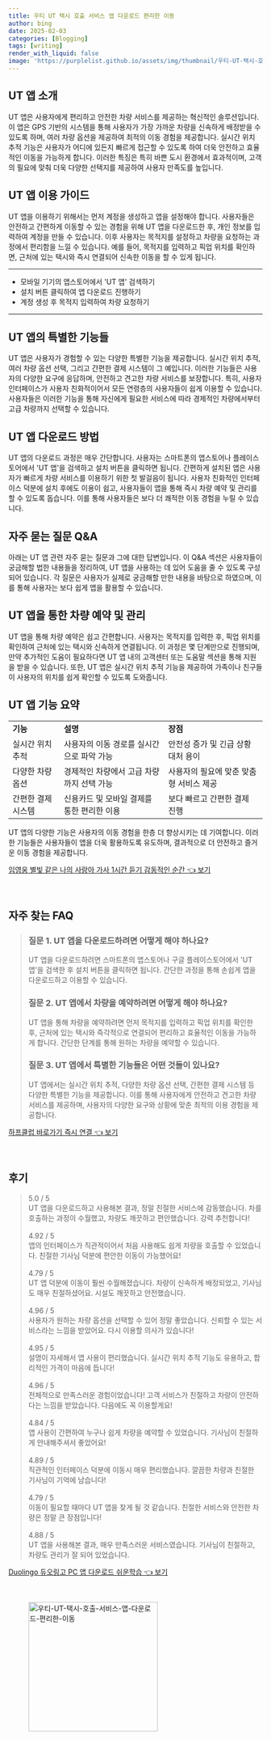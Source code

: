 ```yaml
---
title: 우티 UT 택시 호출 서비스 앱 다운로드 편리한 이동
author: bing
date: 2025-02-03
categories: [Blogging]
tags: [writing]
render_with_liquid: false
image: 'https://purplelist.github.io/assets/img/thumbnail/우티-UT-택시-호출-서비스-앱-다운로드-편리한-이동.webp'
---
```



<h2 id='UT앱소개'>UT 앱 소개</h2>

<p>UT 앱은 사용자에게 편리하고 안전한 차량 서비스를 제공하는 혁신적인 솔루션입니다. 이 앱은 GPS 기반의 시스템을 통해 사용자가 가장 가까운 차량을 신속하게 배정받을 수 있도록 하며, 여러 차량 옵션을 제공하여 최적의 이동 경험을 제공합니다. 실시간 위치 추적 기능은 사용자가 어디에 있든지 빠르게 접근할 수 있도록 하여 더욱 안전하고 효율적인 이동을 가능하게 합니다. 이러한 특징은 특히 바쁜 도시 환경에서 효과적이며, 고객의 필요에 맞춰 더욱 다양한 선택지를 제공하여 사용자 만족도를 높입니다.</p>

<h2 id='이용가이드'>UT 앱 이용 가이드</h2>

<p>UT 앱을 이용하기 위해서는 먼저 계정을 생성하고 앱을 설정해야 합니다. 사용자들은 안전하고 간편하게 이동할 수 있는 경험을 위해 UT 앱을 다운로드한 후, 개인 정보를 입력하여 계정을 만들 수 있습니다. 이후 사용자는 목적지를 설정하고 차량을 요청하는 과정에서 편리함을 느낄 수 있습니다. 예를 들어, 목적지를 입력하고 픽업 위치를 확인하면, 근처에 있는 택시와 즉시 연결되어 신속한 이동을 할 수 있게 됩니다.</p>

<hr />

<ul>
    <li>모바일 기기의 앱스토어에서 'UT 앱' 검색하기</li>
    <li>설치 버튼 클릭하여 앱 다운로드 진행하기</li>
    <li>계정 생성 후 목적지 입력하여 차량 요청하기</li>
</ul>

<hr />

<h2 id='특별한기능'>UT 앱의 특별한 기능들</h2>

<p>UT 앱은 사용자가 경험할 수 있는 다양한 특별한 기능을 제공합니다. 실시간 위치 추적, 여러 차량 옵션 선택, 그리고 간편한 결제 시스템이 그 예입니다. 이러한 기능들은 사용자의 다양한 요구에 응답하며, 안전하고 견고한 차량 서비스를 보장합니다. 특히, 사용자 인터페이스가 사용자 친화적이어서 모든 연령층의 사용자들이 쉽게 이용할 수 있습니다. 사용자들은 이러한 기능을 통해 자신에게 필요한 서비스에 따라 경제적인 차량에서부터 고급 차량까지 선택할 수 있습니다.</p>

<h2 id='다운로드방법'>UT 앱 다운로드 방법</h2>

<p>UT 앱의 다운로드 과정은 매우 간단합니다. 사용자는 스마트폰의 앱스토어나 플레이스토어에서 'UT 앱'을 검색하고 설치 버튼을 클릭하면 됩니다. 간편하게 설치된 앱은 사용자가 빠르게 차량 서비스를 이용하기 위한 첫 발걸음이 됩니다. 사용자 친화적인 인터페이스 덕분에 설치 후에도 이용이 쉽고, 사용자들이 앱을 통해 즉시 차량 예약 및 관리를 할 수 있도록 돕습니다. 이를 통해 사용자들은 보다 더 쾌적한 이동 경험을 누릴 수 있습니다.</p>

<h2 id='자주묻는질문'>자주 묻는 질문 Q&A</h2>

<p>아래는 UT 앱 관련 자주 묻는 질문과 그에 대한 답변입니다. 이 Q&A 섹션은 사용자들이 궁금해할 법한 내용들을 정리하여, UT 앱을 사용하는 데 있어 도움을 줄 수 있도록 구성되어 있습니다. 각 질문은 사용자가 실제로 궁금해할 만한 내용을 바탕으로 하였으며, 이를 통해 사용자는 보다 쉽게 앱을 활용할 수 있습니다.</p>

<h2 id='차량예약'>UT 앱을 통한 차량 예약 및 관리</h2>

<p>UT 앱을 통해 차량 예약은 쉽고 간편합니다. 사용자는 목적지를 입력한 후, 픽업 위치를 확인하여 근처에 있는 택시와 신속하게 연결됩니다. 이 과정은 몇 단계만으로 진행되며, 만약 추가적인 도움이 필요하다면 UT 앱 내의 고객센터 또는 도움말 섹션을 통해 지원을 받을 수 있습니다. 또한, UT 앱은 실시간 위치 추적 기능을 제공하여 가족이나 친구들이 사용자의 위치를 쉽게 확인할 수 있도록 도와줍니다.</p>

<h2 id='특징정리'>UT 앱 기능 요약</h2>

<table>
    <tr>
        <td><b>기능</b></td>
        <td><b>설명</b></td>
        <td><b>장점</b></td>
    </tr>
    <tr>
        <td>실시간 위치 추적</td>
        <td>사용자의 이동 경로를 실시간으로 파악 가능</td>
        <td>안전성 증가 및 긴급 상황 대처 용이</td>
    </tr>
    <tr>
        <td>다양한 차량 옵션</td>
        <td>경제적인 차량에서 고급 차량까지 선택 가능</td>
        <td>사용자의 필요에 맞춘 맞춤형 서비스 제공</td>
    </tr>
    <tr>
        <td>간편한 결제 시스템</td>
        <td>신용카드 및 모바일 결제를 통한 편리한 이용</td>
        <td>보다 빠르고 간편한 결제 진행</td>
    </tr>
</table>

<p>UT 앱의 다양한 기능은 사용자의 이동 경험을 한층 더 향상시키는 데 기여합니다. 이러한 기능들은 사용자들이 앱을 더욱 활용하도록 유도하며, 결과적으로 더 안전하고 즐거운 이동 경험을 제공합니다.</p>


<p><a class="click-button" title="임영웅 별빛 같은 나의 사랑아 가사 1시간 듣기 감동적인 순간" href="https://purplelist.github.io/posts/%EC%9E%84%EC%98%81%EC%9B%85-%EB%B3%84%EB%B9%9B-%EA%B0%99%EC%9D%80-%EB%82%98%EC%9D%98-%EC%82%AC%EB%9E%91%EC%95%84-%EA%B0%80%EC%82%AC-1%EC%8B%9C%EA%B0%84-%EB%93%A3%EA%B8%B0-%EA%B0%90%EB%8F%99%EC%A0%81%EC%9D%B8-%EC%88%9C%EA%B0%84/" rel="dofollow">임영웅 별빛 같은 나의 사랑아 가사 1시간 듣기 감동적인 순간 👈 보기</a></p><br>
<h2 id='자주_찾는_FAQ'>자주 찾는 FAQ</h2>
<div itemscope="" itemtype="https://schema.org/FAQPage"> 
<blockquote> 
<div itemscope="" itemprop="mainEntity" itemtype="https://schema.org/Question"> 
<h3 itemprop="name">질문 1. UT 앱을 다운로드하려면 어떻게 해야 하나요?</h3> 
<div itemscope="" itemprop="acceptedAnswer" itemtype="https://schema.org/Answer"> 
<span itemprop="text"> 
<p>UT 앱을 다운로드하려면 스마트폰의 앱스토어나 구글 플레이스토어에서 'UT 앱'을 검색한 후 설치 버튼을 클릭하면 됩니다. 간단한 과정을 통해 손쉽게 앱을 다운로드하고 이용할 수 있습니다.</p> 
</span> 
</div> 
</div> 
<div itemscope="" itemprop="mainEntity" itemtype="https://schema.org/Question"> 
<h3 itemprop="name">질문 2. UT 앱에서 차량을 예약하려면 어떻게 해야 하나요?</h3> 
<div itemscope="" itemprop="acceptedAnswer" itemtype="https://schema.org/Answer"> 
<span itemprop="text"> 
<p>UT 앱을 통해 차량을 예약하려면 먼저 목적지를 입력하고 픽업 위치를 확인한 후, 근처에 있는 택시와 즉각적으로 연결되어 편리하고 효율적인 이동을 가능하게 합니다. 간단한 단계를 통해 원하는 차량을 예약할 수 있습니다.</p> 
</span> 
</div> 
</div> 
<div itemscope="" itemprop="mainEntity" itemtype="https://schema.org/Question"> 
<h3 itemprop="name">질문 3. UT 앱에서 특별한 기능들은 어떤 것들이 있나요?</h3> 
<div itemscope="" itemprop="acceptedAnswer" itemtype="https://schema.org/Answer"> 
<span itemprop="text"> 
<p>UT 앱에서는 실시간 위치 추적, 다양한 차량 옵션 선택, 간편한 결제 시스템 등 다양한 특별한 기능을 제공합니다. 이를 통해 사용자에게 안전하고 견고한 차량 서비스를 제공하며, 사용자의 다양한 요구와 상황에 맞춘 최적의 이용 경험을 제공합니다.</p> 
</span> 
</div> 
</div> 
</blockquote> 
</div>
<p><a class="click-button" title="하프클럽 바로가기 즉시 연결" href="https://purplelist.github.io/posts/%ED%95%98%ED%94%84%ED%81%B4%EB%9F%BD-%EB%B0%94%EB%A1%9C%EA%B0%80%EA%B8%B0-%EC%A6%89%EC%8B%9C-%EC%97%B0%EA%B2%B0/" rel="dofollow">하프클럽 바로가기 즉시 연결 👈 보기</a></p><br>
<h2 id='후기'>후기</h2>
<div itemscope itemtype="https://schema.org/Product">
  <blockquote>
  <div itemprop="review" itemscope itemtype="https://schema.org/Review">
      <div itemprop="reviewRating" itemscope itemtype="https://schema.org/Rating"> <span itemprop="ratingValue">5.0</span> / <span itemprop="bestRating">5</span> </div>
      <span itemprop="reviewBody">UT 앱을 다운로드하고 사용해본 결과, 정말 친절한 서비스에 감동했습니다. 차를 호출하는 과정이 수월했고, 차량도 깨끗하고 편안했습니다. 강력 추천합니다!</span>
  </div>
  <br>
  <div itemprop="review" itemscope itemtype="https://schema.org/Review">
      <div itemprop="reviewRating" itemscope itemtype="https://schema.org/Rating"> <span itemprop="ratingValue">4.92</span> / <span itemprop="bestRating">5</span> </div>
      <span itemprop="reviewBody">앱의 인터페이스가 직관적이어서 처음 사용해도 쉽게 차량을 호출할 수 있었습니다. 친절한 기사님 덕분에 편안한 이동이 가능했어요!</span>
  </div>
  <br>
  <div itemprop="review" itemscope itemtype="https://schema.org/Review">
      <div itemprop="reviewRating" itemscope itemtype="https://schema.org/Rating"> <span itemprop="ratingValue">4.79</span> / <span itemprop="bestRating">5</span> </div>
      <span itemprop="reviewBody">UT 앱 덕분에 이동이 훨씬 수월해졌습니다. 차량이 신속하게 배정되었고, 기사님도 매우 친절하셨어요. 시설도 깨끗하고 안전했습니다.</span>
  </div>
  <br>
  <div itemprop="review" itemscope itemtype="https://schema.org/Review">
      <div itemprop="reviewRating" itemscope itemtype="https://schema.org/Rating"> <span itemprop="ratingValue">4.96</span> / <span itemprop="bestRating">5</span> </div>
      <span itemprop="reviewBody">사용자가 원하는 차량 옵션을 선택할 수 있어 정말 좋았습니다. 신뢰할 수 있는 서비스라는 느낌을 받았어요. 다시 이용할 의사가 있습니다!</span>
  </div>
  <br>
  <div itemprop="review" itemscope itemtype="https://schema.org/Review">
      <div itemprop="reviewRating" itemscope itemtype="https://schema.org/Rating"> <span itemprop="ratingValue">4.95</span> / <span itemprop="bestRating">5</span> </div>
      <span itemprop="reviewBody">설명이 자세해서 앱 사용이 편리했습니다. 실시간 위치 추적 기능도 유용하고, 합리적인 가격이 마음에 듭니다!</span>
  </div>
  <br>
  <div itemprop="review" itemscope itemtype="https://schema.org/Review">
      <div itemprop="reviewRating" itemscope itemtype="https://schema.org/Rating"> <span itemprop="ratingValue">4.96</span> / <span itemprop="bestRating">5</span> </div>
      <span itemprop="reviewBody">전체적으로 만족스러운 경험이었습니다! 고객 서비스가 친절하고 차량이 안전하다는 느낌을 받았습니다. 다음에도 꼭 이용할게요!</span>
  </div>
  <br>
  <div itemprop="review" itemscope itemtype="https://schema.org/Review">
      <div itemprop="reviewRating" itemscope itemtype="https://schema.org/Rating"> <span itemprop="ratingValue">4.84</span> / <span itemprop="bestRating">5</span> </div>
      <span itemprop="reviewBody">앱 사용이 간편하여 누구나 쉽게 차량을 예약할 수 있었습니다. 기사님이 친절하게 안내해주셔서 좋았어요!</span>
  </div>
  <br>
  <div itemprop="review" itemscope itemtype="https://schema.org/Review">
      <div itemprop="reviewRating" itemscope itemtype="https://schema.org/Rating"> <span itemprop="ratingValue">4.89</span> / <span itemprop="bestRating">5</span> </div>
      <span itemprop="reviewBody">직관적인 인터페이스 덕분에 이동시 매우 편리했습니다. 깔끔한 차량과 친절한 기사님이 기억에 남습니다!</span>
  </div>
  <br>
  <div itemprop="review" itemscope itemtype="https://schema.org/Review">
      <div itemprop="reviewRating" itemscope itemtype="https://schema.org/Rating"> <span itemprop="ratingValue">4.79</span> / <span itemprop="bestRating">5</span> </div>
      <span itemprop="reviewBody">이동이 필요할 때마다 UT 앱을 찾게 될 것 같습니다. 친절한 서비스와 안전한 차량은 정말 큰 장점입니다!</span>
  </div>
  <br>
  <div itemprop="review" itemscope itemtype="https://schema.org/Review">
      <div itemprop="reviewRating" itemscope itemtype="https://schema.org/Rating"> <span itemprop="ratingValue">4.88</span> / <span itemprop="bestRating">5</span> </div>
      <span itemprop="reviewBody">UT 앱을 사용해본 결과, 매우 만족스러운 서비스였습니다. 기사님이 친절하고, 차량도 관리가 잘 되어 있었습니다.</span>
  </div>
  </blockquote>
</div>
<p><a class="click-button" title="Duolingo 듀오링고 PC 앱 다운로드 쉬운학습" href="https://purplelist.github.io/posts/Duolingo-%EB%93%80%EC%98%A4%EB%A7%81%EA%B3%A0-PC-%EC%95%B1-%EB%8B%A4%EC%9A%B4%EB%A1%9C%EB%93%9C-%EC%89%AC%EC%9A%B4%ED%95%99%EC%8A%B5/" rel="dofollow">Duolingo 듀오링고 PC 앱 다운로드 쉬운학습 👈 보기</a></p><br>
<figure class="image"><img src="https://purplelist.github.io/assets/img/thumbnail/우티-UT-택시-호출-서비스-앱-다운로드-편리한-이동.webp" alt="우티-UT-택시-호출-서비스-앱-다운로드-편리한-이동" width="256" height="256"></figure>